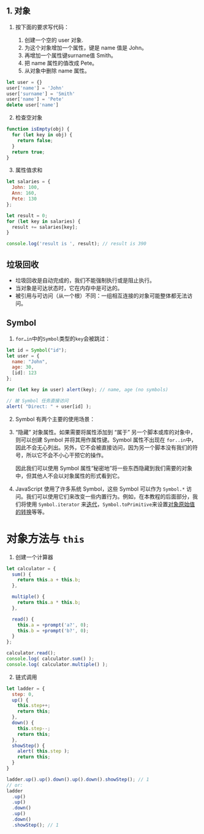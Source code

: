 ## 1. 对象
1. 按下面的要求写代码：

    1. 创建一个空的 user 对象.
    2. 为这个对象增加一个属性，键是 name 值是 John。
    3. 再增加一个属性键surname值 Smith。
    4. 把 name 属性的值改成 Pete。
    5. 从对象中删除 name 属性。


```JavaScript
let user = {}
user['name'] = 'John'
user['surname'] = 'Smith'
user['name'] = 'Pete'
delete user['name']
```

2. 检查空对象

```javascript
function isEmpty(obj) {
  for (let key in obj) {
    return false;
  }
  return true;
}
```

3. 属性值求和

```javascript
let salaries = {
  John: 100,
  Ann: 160,
  Pete: 130
};

let result = 0;
for (let key in salaries) {
  result += salaries[key];
}

console.log('result is ', result); // result is 390
```



## 垃圾回收

- 垃圾回收是自动完成的，我们不能强制执行或是阻止执行。
- 当对象是可达状态时，它在内存中是可达的。
- 被引用与可访问（从一个根）不同：一组相互连接的对象可能整体都无法访问。



## Symbol

1. `for…in`中的`Symbol`类型的`key`会被跳过：

```javascript
let id = Symbol("id");
let user = {
  name: "John",
  age: 30,
  [id]: 123
};

for (let key in user) alert(key); // name, age (no symbols)

// 被 Symbol 任务直接访问
alert( "Direct: " + user[id] );
```

2. Symbol 有两个主要的使用场景：

1. “隐藏” 对象属性。如果需要将属性添加到 “属于” 另一个脚本或库的对象中，则可以创建 Symbol 并将其用作属性键。Symbol 属性不出现在 `for..in`中，因此不会无心列出。另外，它不会被直接访问，因为另一个脚本没有我们的符号，所以它不会不小心干预它的操作。

   因此我们可以使用 Symbol 属性“秘密地”将一些东西隐藏到我们需要的对象中，但其他人不会以对象属性的形式看到它。

2. JavaScript 使用了许多系统 Symbol，这些 Symbol 可以作为 `Symbol.*` 访问。我们可以使用它们来改变一些内置行为。例如，在本教程的后面部分，我们将使用 `Symbol.iterator` 来[迭代](https://zh.javascript.info/iterable)，`Symbol.toPrimitive`来设置[对象原始值的转换](https://zh.javascript.info/object-toprimitive)等等。



# 对象方法与 `this`

1. 创建一个计算器

```javascript
let calculator = {
  sum() {
    return this.a + this.b;
  },

  multiple() {
    return this.a * this.b;
  },

  read() {
    this.a = +prompt('a?', 0);
    this.b = +prompt('b?', 0);
  }
};

calculator.read();
console.log( calculator.sum() );
console.log( calculator.multiple() );
```



2. 链式调用

```javascript
let ladder = {
  step: 0,
  up() {
    this.step++;
    return this;
  },
  down() {
    this.step--;
    return this;
  },
  showStep() {
    alert( this.step );
    return this;
  }
}

ladder.up().up().down().up().down().showStep(); // 1
// or:
ladder
  .up()
  .up()
  .down()
  .up()
  .down()
  .showStep(); // 1
```